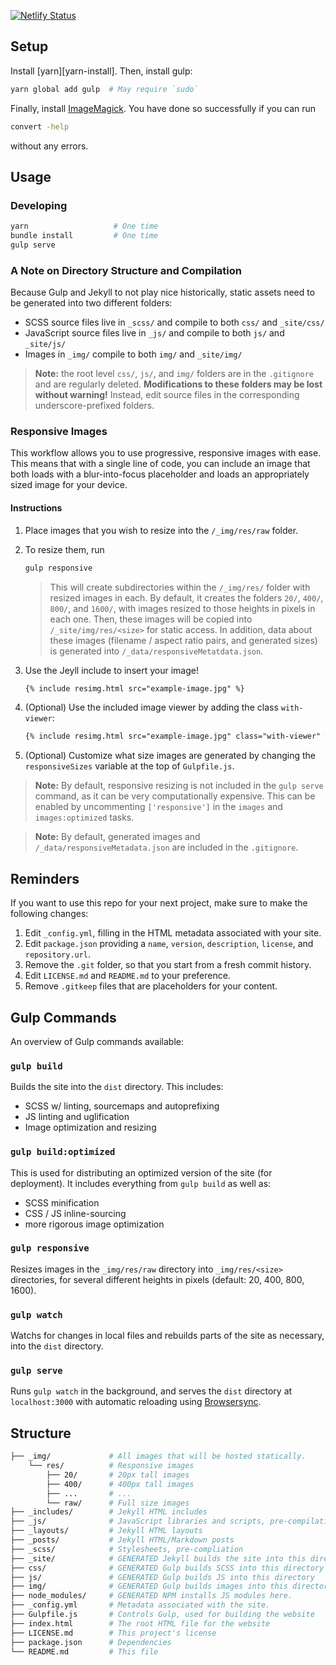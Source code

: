 [![Netlify Status](https://api.netlify.com/api/v1/badges/68ae56f0-82a5-4171-94a9-a37579a66a92/deploy-status)](https://app.netlify.com/sites/jhilco-2021/deploys)

## Setup

Install [yarn][yarn-install]. Then, install gulp:

```bash
yarn global add gulp  # May require `sudo`
```

Finally, install [ImageMagick][imagemagick]. You have done so successfully if you can run 

```bash
convert -help
```

without any errors.

## Usage

### Developing

```bash
yarn                   # One time
bundle install         # One time
gulp serve
```

### A Note on Directory Structure and Compilation

Because Gulp and Jekyll to not play nice historically, static assets need to be generated into two different folders:

* SCSS source files live in `_scss/` and compile to both  `css/` and `_site/css/` 
* JavaScript source files live in `_js/` and compile to both  `js/` and `_site/js/`
* Images in `_img/` compile to both  `img/` and `_site/img/`

> **Note:** the root level `css/`, `js/`, and `img/` folders are in the `.gitignore` and are regularly deleted.  **Modifications to these folders may be lost without warning!** Instead, edit source files in the corresponding underscore-prefixed folders.

### Responsive Images

This workflow allows you to use progressive, responsive images with ease. This means that with a single line of code, you can include an image that both loads with a blur-into-focus placeholder and loads an appropriately sized image for your device.

#### Instructions

1.  Place images that you wish to resize into the `/_img/res/raw` folder.
2.  To resize them, run

    ```bash
    gulp responsive
    ```

    > This will create subdirectories within the `/_img/res/` folder with resized images in each.  By default, it creates the folders `20/`, `400/`, `800/`, and `1600/`, with images resized to those heights in pixels in each one. Then, these images will be copied into `/_site/img/res/<size>` for static access. In addition, data about these images (filename / aspect ratio pairs, and generated sizes) is generated into `/_data/responsiveMetatdata.json`.

3.  Use the Jeyll include to insert your image!

    ```html
    {% include resimg.html src="example-image.jpg" %}
    ```
    
4.  (Optional) Use the included image viewer by adding the class `with-viewer`:

    ```html
    {% include resimg.html src="example-image.jpg" class="with-viewer" %}
    ```

5.  (Optional) Customize what size images are generated by changing the `responsiveSizes` variable at the top of `Gulpfile.js`.

> **Note:** By default, responsive resizing is not included in the `gulp serve` command, as it can be very computationally expensive. This can be enabled by uncommenting `['responsive']` in the `images` and `images:optimized` tasks.

> **Note:** By default, generated images and `/_data/responsiveMetadata.json` are included in the `.gitignore`.

## Reminders

If you want to use this repo for your next project, make sure to make the following changes:

1. Edit `_config.yml`, filling in the HTML metadata associated with your site.
2. Edit `package.json` providing a `name`, `version`, `description`, `license`, and `repository.url`.
3. Remove the `.git` folder, so that you start from a fresh commit history.
4. Edit `LICENSE.md` and `README.md` to your preference.
5. Remove `.gitkeep` files that are placeholders for your content.

## Gulp Commands

An overview of Gulp commands available:

### `gulp build`

Builds the site into the `dist` directory.  This includes:

- SCSS w/ linting, sourcemaps and autoprefixing
- JS linting and uglification
- Image optimization and resizing

### `gulp build:optimized`

This is used for distributing an optimized version of the site (for deployment).  It includes everything from `gulp build` as well as:
- SCSS minification
- CSS / JS inline-sourcing 
- more rigorous image optimization

### `gulp responsive`

Resizes images in the `_img/res/raw` directory into `_img/res/<size>` directories, for several different heights in pixels (default: 20, 400, 800, 1600).

### `gulp watch`

Watchs for changes in local files and rebuilds parts of the site as necessary, into the `dist` directory.

### `gulp serve`

Runs `gulp watch` in the background, and serves the `dist` directory at `localhost:3000` with automatic reloading using [Browsersync][browsersync].

## Structure

```bash
├── _img/             # All images that will be hosted statically.
    └── res/          # Responsive images
        ├── 20/       # 20px tall images
        ├── 400/      # 400px tall images
        ├── ...       # ...
        └── raw/      # Full size images
├── _includes/        # Jekyll HTML includes
├── _js/              # JavaScript libraries and scripts, pre-compilation
├── _layouts/         # Jekyll HTML layouts
├── _posts/           # Jekyll HTML/Markdown posts
├── _scss/            # Stylesheets, pre-compliation
├── _site/            # GENERATED Jekyll builds the site into this directory
├── css/              # GENERATED Gulp builds SCSS into this directory
├── js/               # GENERATED Gulp builds JS into this directory
├── img/              # GENERATED Gulp builds images into this directory
├── node_modules/     # GENERATED NPM installs JS modules here.
├── _config.yml       # Metadata associated with the site.
├── Gulpfile.js       # Controls Gulp, used for building the website
├── index.html        # The root HTML file for the website
├── LICENSE.md        # This project's license
├── package.json      # Dependencies
└── README.md         # This file
```

[autoprefixer]: https://css-tricks.com/autoprefixer/
[browsersync]: http://www.browsersync.io/
[cssnano]: http://cssnano.co/
[gulp]: http://gulpjs.com/
[handlebars]: http://handlebarsjs.com/
[htmlmin]: https://github.com/kangax/html-minifier
[imagemin]: https://github.com/imagemin/imagemin
[jscs]: http://jscs.info/
[jshint]: http://jshint.com/
[linting]: https://en.wikipedia.org/wiki/Lint_%28software%29
[npm-install]: https://nodejs.org/en/download/
[uglifyjs]: https://github.com/mishoo/UglifyJS
[scss]: http://sass-lang.com/
[scss-lint]: https://github.com/brigade/scss-lint
[jekyll]: https://jekyllrb.com/
[imagemagick]: http://www.imagemagick.org/script/index.php
